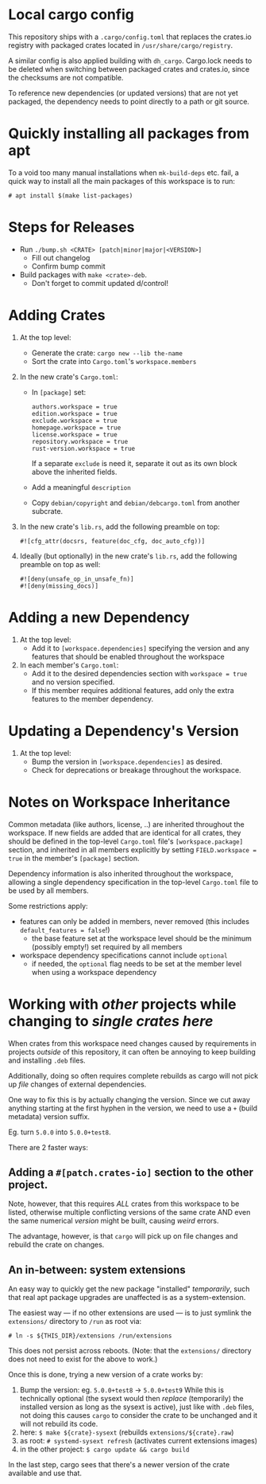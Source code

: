 # Local cargo config

This repository ships with a `.cargo/config.toml` that replaces the crates.io
registry with packaged crates located in `/usr/share/cargo/registry`.

A similar config is also applied building with `dh_cargo`. Cargo.lock needs to
be deleted when switching between packaged crates and crates.io, since the
checksums are not compatible.

To reference new dependencies (or updated versions) that are not yet packaged,
the dependency needs to point directly to a path or git source.

# Quickly installing all packages from apt

To a void too many manual installations when `mk-build-deps` etc. fail, a quick
way to install all the main packages of this workspace is to run:

    # apt install $(make list-packages)

# Steps for Releases

- Run `./bump.sh <CRATE> [patch|minor|major|<VERSION>]`
  - Fill out changelog
  - Confirm bump commit
- Build packages with `make <crate>-deb`.
  - Don't forget to commit updated d/control!

# Adding Crates

1. At the top level:
   - Generate the crate: `cargo new --lib the-name`
   - Sort the crate into `Cargo.toml`'s `workspace.members`

2. In the new crate's `Cargo.toml`:
   - In `[package]` set:

         authors.workspace = true
         edition.workspace = true
         exclude.workspace = true
         homepage.workspace = true
         license.workspace = true
         repository.workspace = true
         rust-version.workspace = true

     If a separate ``exclude`` is need it, separate it out as its own
     block above the inherited fields.
   - Add a meaningful `description`
   - Copy `debian/copyright` and `debian/debcargo.toml` from another subcrate.

3. In the new crate\'s `lib.rs`, add the following preamble on top:

       #![cfg_attr(docsrs, feature(doc_cfg, doc_auto_cfg))]

4. Ideally (but optionally) in the new crate\'s `lib.rs`, add the following
   preamble on top as well:

       #![deny(unsafe_op_in_unsafe_fn)]
       #![deny(missing_docs)]

# Adding a new Dependency

1. At the top level:
   - Add it to `[workspace.dependencies]` specifying the version and any
     features that should be enabled throughout the workspace
2. In each member\'s `Cargo.toml`:
   - Add it to the desired dependencies section with `workspace = true` and no
     version specified.
   - If this member requires additional features, add only the extra features
     to the member dependency.

# Updating a Dependency\'s Version

1. At the top level:
   - Bump the version in `[workspace.dependencies]` as desired.
   - Check for deprecations or breakage throughout the workspace.

# Notes on Workspace Inheritance

Common metadata (like authors, license, ..) are inherited throughout the
workspace. If new fields are added that are identical for all crates, they
should be defined in the top-level `Cargo.toml` file\'s `[workspace.package]`
section, and inherited in all members explicitly by setting `FIELD.workspace =
true` in the member\'s `[package]` section.

Dependency information is also inherited throughout the workspace, allowing a
single dependency specification in the top-level `Cargo.toml` file to be used
by all members.

Some restrictions apply:

- features can only be added in members, never removed (this includes
  `default_features = false`!)
  - the base feature set at the workspace level should be the minimum (possibly
    empty!) set required by all members
- workspace dependency specifications cannot include `optional`
  - if needed, the `optional` flag needs to be set at the member level when
    using a workspace dependency

# Working with *other* projects while changing to *single crates here*

When crates from this workspace need changes caused by requirements in projects
*outside* of this repository, it can often be annoying to keep building and
installing `.deb` files.

Additionally, doing so often requires complete rebuilds as cargo will not pick
up *file* changes of external dependencies.

One way to fix this is by actually changing the version. Since we cut away
anything starting at the first hyphen in the version, we need to use a `+`
(build metadata) version suffix.

Eg. turn `5.0.0` into `5.0.0+test8`.

There are 2 faster ways:

## Adding a `#[patch.crates-io]` section to the other project.

Note, however, that this requires *ALL* crates from this workspace to be listed,
otherwise multiple conflicting versions of the same crate AND even the same
numerical *version* might be built, causing *weird* errors.

The advantage, however, is that `cargo` will pick up on file changes and rebuild
the crate on changes.

## An in-between: system extensions

An easy way to quickly get the new package "installed" *temporarily*, such that
real apt package upgrades are unaffected is as a system-extension.

The easiest way — if no other extensions are used — is to just symlink the
`extensions/` directory to `/run` as root via:

```
# ln -s ${THIS_DIR}/extensions /run/extensions
```

This does not persist across reboots.
(Note: that the `extensions/` directory does not need to exist for the above to
work.)

Once this is done, trying a new version of a crate works by:

1. Bump the version: eg. `5.0.0+test8` -> `5.0.0+test9`
   While this is technically optional (the sysext would then *replace*
   (temporarily) the installed version as long as the sysext is active), just
   like with `.deb` files, not doing this causes `cargo` to consider the crate
   to be unchanged and it will not rebuild its code.
2. here:    `$ make ${crate}-sysext`    (rebuilds `extensions/${crate}.raw`)
3. as root: `# systemd-sysext refresh`  (activates current extensions images)
4. in the other project: `$ cargo update && cargo build`

In the last step, cargo sees that there's a newer version of the crate available
and use that.
